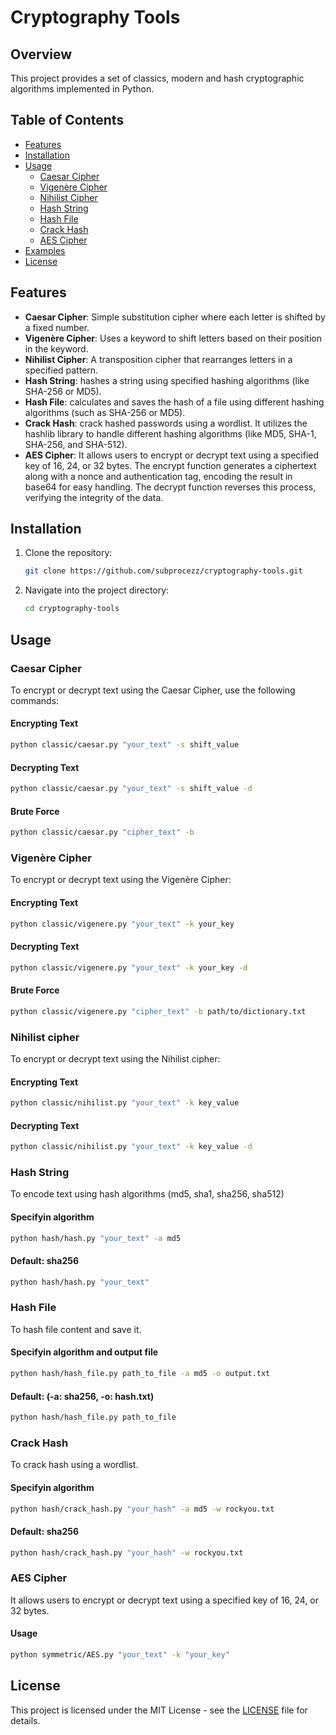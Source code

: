 # Cryptography Tools

## Overview

This project provides a set of classics, modern and hash cryptographic algorithms implemented in Python.

## Table of Contents

- [Features](#features)
- [Installation](#installation)
- [Usage](#usage)
  - [Caesar Cipher](#caesar-cipher)
  - [Vigenère Cipher](#vigenère-cipher)
  - [Nihilist Cipher](#nihilist-cipher)
  - [Hash String](#hash-string)
  - [Hash File](#hash-file)
  - [Crack Hash](#crack-hash)
  - [AES Cipher](#aes-cipher)
- [Examples](#examples)
- [License](#license)

## Features

- **Caesar Cipher**: Simple substitution cipher where each letter is shifted by a fixed number.
- **Vigenère Cipher**: Uses a keyword to shift letters based on their position in the keyword.
- **Nihilist Cipher**: A transposition cipher that rearranges letters in a specified pattern.
- **Hash String**: hashes a string using specified hashing algorithms (like SHA-256 or MD5).
- **Hash File**: calculates and saves the hash of a file using different hashing algorithms (such as SHA-256 or MD5).
- **Crack Hash**: crack hashed passwords using a wordlist. It utilizes the hashlib library to handle different hashing algorithms (like MD5, SHA-1, SHA-256, and SHA-512).
- **AES Cipher**:  It allows users to encrypt or decrypt text using a specified key of 16, 24, or 32 bytes. The encrypt function generates a ciphertext along with a nonce and authentication tag, encoding the result in base64 for easy handling. The decrypt function reverses this process, verifying the integrity of the data.

## Installation

1. Clone the repository:
   ```bash
   git clone https://github.com/subprocezz/cryptography-tools.git
   ```
2. Navigate into the project directory:
   ```bash
   cd cryptography-tools
   ```

## Usage

### Caesar Cipher

To encrypt or decrypt text using the Caesar Cipher, use the following commands:

#### Encrypting Text
```bash
python classic/caesar.py "your_text" -s shift_value
```

#### Decrypting Text
```bash
python classic/caesar.py "your_text" -s shift_value -d
```

#### Brute Force
```bash
python classic/caesar.py "cipher_text" -b
```

### Vigenère Cipher

To encrypt or decrypt text using the Vigenère Cipher:

#### Encrypting Text
```bash
python classic/vigenere.py "your_text" -k your_key
```

#### Decrypting Text
```bash
python classic/vigenere.py "your_text" -k your_key -d
```

#### Brute Force
```bash
python classic/vigenere.py "cipher_text" -b path/to/dictionary.txt
```

### Nihilist cipher

To encrypt or decrypt text using the Nihilist cipher:

#### Encrypting Text
```bash
python classic/nihilist.py "your_text" -k key_value
```

#### Decrypting Text
```bash
python classic/nihilist.py "your_text" -k key_value -d
```

### Hash String

To encode text using hash algorithms (md5, sha1, sha256, sha512)

#### Specifyin algorithm
```bash
python hash/hash.py "your_text" -a md5
```

#### Default: sha256
```bash
python hash/hash.py "your_text"
```

### Hash File

To hash file content and save it.

#### Specifyin algorithm and output file
```bash
python hash/hash_file.py path_to_file -a md5 -o output.txt
```

#### Default: (-a: sha256, -o: hash.txt)
```bash
python hash/hash_file.py path_to_file
```

### Crack Hash

To crack hash using a wordlist.

#### Specifyin algorithm
```bash
python hash/crack_hash.py "your_hash" -a md5 -w rockyou.txt
```

#### Default: sha256
```bash
python hash/crack_hash.py "your_hash" -w rockyou.txt
```

### AES Cipher

It allows users to encrypt or decrypt text using a specified key of 16, 24, or 32 bytes.

#### Usage
```bash
python symmetric/AES.py "your_text" -k "your_key"
```

## License

This project is licensed under the MIT License - see the [LICENSE](LICENSE) file for details.
